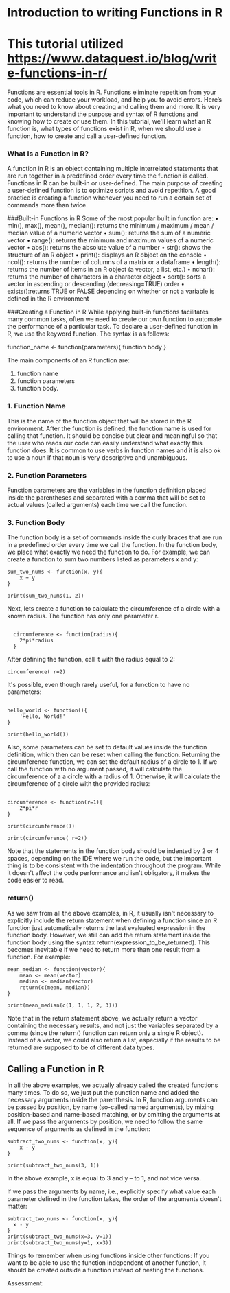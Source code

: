 # Introduction to writing Functions in R

# This tutorial utilized https://www.dataquest.io/blog/write-functions-in-r/

Functions are essential tools in R. Functions eliminate repetition from your code, which can reduce your workload, and help you to avoid errors. Here’s what you need to know about creating and calling them and more. It is very important to understand the purpose and syntax of R functions and knowing how to create or use them. In this tutorial, we'll learn what an R function is, what types of functions exist in R, when we should use a function, how to create and call a user-defined function.

### What Is a Function in R?
A function in R is an object containing multiple interrelated statements that are run together in a predefined order every time the function is called. Functions in R can be built-in or user-defined. The main purpose of creating a user-defined function is to optimize scripts and avoid repetition. A good practice is creating a function whenever you need to run a certain set of commands more than twice.

###Built-in Functions in R
Some of the most popular built in function are:
•	min(), max(), mean(), median(): returns the minimum / maximum / mean / median value of a numeric vector
•	sum(): returns the sum of a numeric vector
•	range(): returns the minimum and maximum values of a numeric vector
•	abs(): returns the absolute value of a number
•	str(): shows the structure of an R object
•	print(): displays an R object on the console
•	ncol(): returns the number of columns of a matrix or a dataframe
•	length(): returns the number of items in an R object (a vector, a list, etc.)
•	nchar(): returns the number of characters in a character object
•	sort(): sorts a vector in ascending or descending (decreasing=TRUE) order
•	exists():returns TRUE or FALSE depending on whether or not a variable is defined in the R environment

###Creating a Function in R
While applying built-in functions facilitates many common tasks, often we need to create our own function to automate the performance of a particular task. To declare a user-defined function in R, we use the keyword function. The syntax is as follows:

  function_name <- function(parameters){
    function body 
  }

The main components of an R function are: 
1. function name
2. function parameters
3. function body. 

### 1. Function Name
This is the name of the function object that will be stored in the R environment. After the function is defined, the function name is used for calling that function. It should be concise but clear and meaningful so that the user who reads our code can easily understand what exactly this function does. It is common to use verbs in function names and it is also ok to use a noun if that noun is very descriptive and unambiguous.

### 2. Function Parameters
Function parameters are the variables in the function definition placed inside the parentheses and separated with a comma that will be set to actual values (called arguments) each time we call the function.

### 3. Function Body
The function body is a set of commands inside the curly braces that are run in a predefined order every time we call the function. In the function body, we place what exactly we need the function to do. For example, we can create a function to sum two numbers listed as parameters x and y: 

```{r}
sum_two_nums <- function(x, y){
    x + y
}

print(sum_two_nums(1, 2))

```


Next, lets create a function to calculate the circumference of a circle with a known radius. The function has only one parameter r. 

```{r}

  circumference <- function(radius){
    2*pi*radius
  }
```

After defining the function, call it with the radius equal to 2:

```{r, echo=TRUE}
circumference( r=2)

```

It's possible, even though rarely useful, for a function to have no parameters:

```{r}

hello_world <- function(){
    'Hello, World!'
}

print(hello_world())

```
Also, some parameters can be set to default values inside the function definition, which then can be reset when calling the function. Returning the circumference function, we can set the default radius of a circle to 1. If we call the function with no argument passed, it will calculate the circumference of a  a circle with a radius of 1. Otherwise, it will calculate the circumference of a circle with the provided radius:

```{r}

circumference <- function(r=1){
    2*pi*r
}

print(circumference())

print(circumference( r=2))
```

Note that the statements in the function body should be indented by 2 or 4 spaces, depending on the IDE where we run the code, but the important thing is to be consistent with the indentation throughout the program. While it doesn't affect the code performance and isn't obligatory, it makes the code easier to read.

### return()
As we saw from all the above examples, in R, it usually isn't necessary to explicitly include the return statement when defining a function since an R function just automatically returns the last evaluated expression in the function body. However, we still can add the return statement inside the function body using the syntax return(expression_to_be_returned). This becomes inevitable if we need to return more than one result from a function. For example:

```{r}
mean_median <- function(vector){
    mean <- mean(vector)
    median <- median(vector)
    return(c(mean, median))
}

print(mean_median(c(1, 1, 1, 2, 3)))
```

Note that in the return statement above, we actually return a vector containing the necessary results, and not just the variables separated by a comma (since the return() function can return only a single R object). Instead of a vector, we could also return a list, especially if the results to be returned are supposed to be of different data types.

## Calling a Function in R
In all the above examples, we actually already called the created functions many times. To do so, we just put the punction name and added the necessary arguments inside the parenthesis. In R, function arguments can be passed by position, by name (so-called named arguments), by mixing position-based and name-based matching, or by omitting the arguments at all.
If we pass the arguments by position, we need to follow the same sequence of arguments as defined in the function:

```{r}
subtract_two_nums <- function(x, y){
    x - y
}

print(subtract_two_nums(3, 1))
```
In the above example, x is equal to 3 and y – to 1, and not vice versa.

If we pass the arguments by name, i.e., explicitly specify what value each parameter defined in the function takes, the order of the arguments doesn't matter:
  
  ```{r}
  subtract_two_nums <- function(x, y){
    x - y
  }
  print(subtract_two_nums(x=3, y=1))
  print(subtract_two_nums(y=1, x=3))
```

Things to remember when using functions inside other functions: If you want to be able to use the function independent of another function, it should be created outside a function instead of nesting the functions. 

Assessment:
